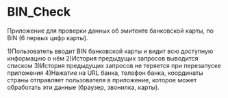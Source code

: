 # BIN_Check
Приложение для проверки данных об эмитенте банковской карты, по BIN (6 первых цифр карты).

1)Пользователь вводит BIN банковской карты и видит всю доступную информацию о нём
2)История предыдущих запросов выводится списком
3)История предыдущих запросов не теряется при перезапуске приложения
4)Нажатие на URL банка, телефон банка, координаты страны отправляет пользователя в приложение, которое может обработать эти данные (браузер, звонилка, карты).
